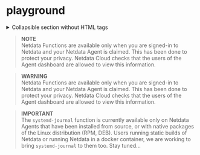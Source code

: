 # playground


<details>
<summary>Collapsible section without HTML tags</summary>

As much as you need!

Netdata supports **tiering**, to downsample past data and save disk space. With default settings, it has 3 tiers:

- `tier 0`, with high resolution, per-second, data.
- `tier 1`, mid-resolution, per minute, data.
- `tier 2`, low-resolution, per hour, data.

All tiers are updated in parallel during data collection. Just increase the disk space you give to Netdata to get a
longer history for your metrics. Tiers are automatically chosen at query time depending on the time frame and the
resolution requested.

</details>


> **NOTE**<br/>
> Netdata Functions are available only when you are signed-in to Netdata and your Netdata Agent is claimed.
> This has been done to protect your privacy. Netdata Cloud checks that the users of the Agent dashboard are allowed to view this information.

> **WARNING**<br/>
> Netdata Functions are available only when you are signed-in to Netdata and your Netdata Agent is claimed.
> This has been done to protect your privacy. Netdata Cloud checks that the users of the Agent dashboard are allowed to view this information.

> **IMPORTANT**<br/>
> The `systemd-journal` function is currently available only on Netdata Agents that have been installed from source, or with native packages of the Linux distribution (RPM, DEB). Users running static builds of Netdata or running Netdata in a docker container, we are working to bring `systemd-journal` to them too. Stay tuned...
